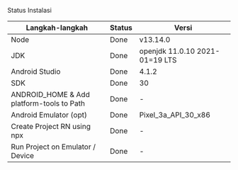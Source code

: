 Status Instalasi

| Langkah-langkah                           | Status | Versi                       |
| ----------------------------------------- | ------ | --------------------------- |
| Node                                      | Done   | v13.14.0                    |
| JDK                                       | Done   | openjdk 11.0.10 2021-01=19 LTS|
| Android Studio                            | Done   | 4.1.2                       |
| SDK                                       | Done   | 30                          |
| ANDROID_HOME & Add platform-tools to Path | Done   | -                           |
| Android Emulator (opt)                    | Done   | Pixel_3a_API_30_x86         |
| Create Project RN using npx               | Done   | -                           |
| Run Project on Emulator / Device          | Done   | -                           |